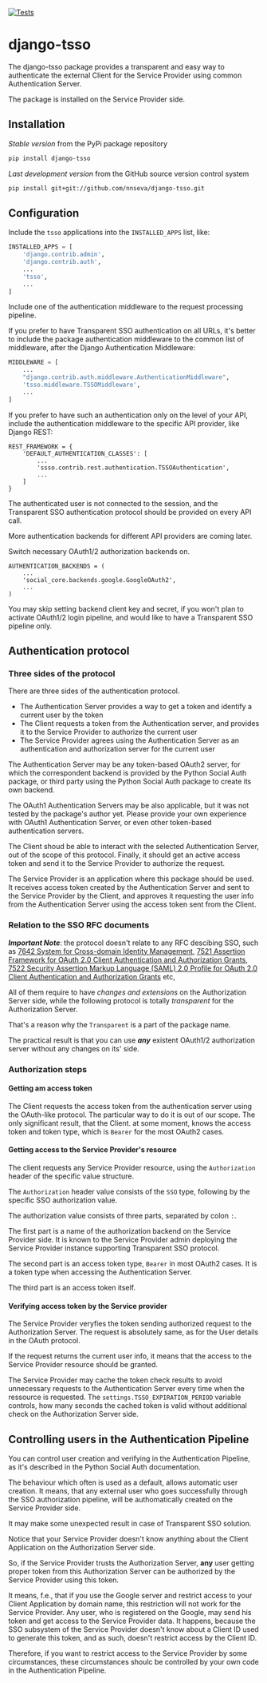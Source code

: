 [![Tests](https://github.com/nnseva/django-tsso/actions/workflows/test.yml/badge.svg)](https://github.com/nnseva/django-tsso/actions/workflows/test.yml)

# django-tsso

The django-tsso package provides a transparent and easy way to authenticate the external Client for
the Service Provider using common Authentication Server.

The package is installed on the Service Provider side.

## Installation

*Stable version* from the PyPi package repository
```bash
pip install django-tsso
```

*Last development version* from the GitHub source version control system
```bash
pip install git+git://github.com/nnseva/django-tsso.git
```

## Configuration

Include the `tsso` applications into the `INSTALLED_APPS` list, like:

```python
INSTALLED_APPS = [
    'django.contrib.admin',
    'django.contrib.auth',
    ...
    'tsso',
    ...
]
```

Include one of the authentication middleware to the request processing pipeline.

If you prefer to have Transparent SSO authentication on all URLs, it's better to
include the package authentication middleware to the common list of middleware,
after the Django Authentication Middleware:

```python
MIDDLEWARE = [
    ...
    "django.contrib.auth.middleware.AuthenticationMiddleware",
    'tsso.middleware.TSSOMiddleware',
    ...
]
```

If you prefer to have such an authentication only on the level of your API,
include the authentication middleware to the specific API provider, like Django REST:

```
REST_FRAMEWORK = {
    'DEFAULT_AUTHENTICATION_CLASSES': [
        ...
        'ssso.contrib.rest.authentication.TSSOAuthentication',
        ...
    ]
}

```

The authenticated user is not connected to the session, and the Transparent SSO authentication
protocol should be provided on every API call.

More authentication backends for different API providers are coming later.

Switch necessary OAuth1/2 authorization backends on.

```
AUTHENTICATION_BACKENDS = (
    ...
    'social_core.backends.google.GoogleOAuth2',
    ...
)
```

You may skip setting backend client key and secret, if you won't plan to
activate OAuth1/2 login pipeline, and would like to have a Transparent SSO
pipeline only.

## Authentication protocol

### Three sides of the protocol

There are three sides of the authentication protocol.

- The Authentication Server provides a way to get a token and identify a current user by the token
- The Client requests a token from the Authentication server, and provides it to the Service Provider to authorize the current user
- The Service Provider agrees using the Authentication Server as an authentication and authorization server for the current user

The Authentication Server may be any token-based OAuth2 server, for which the correspondent backend is provided by the
Python Social Auth package, or third party using the Python Social Auth package to create its own backend.

The OAuth1 Authentication Servers may be also applicable, but it was not tested by the package's author yet.
Please provide your own experience with OAuth1 Authentication Server, or even other token-based authentication servers.

The Client shoud be able to interact with the selected Authentication Server, out of the scope of this protocol.
Finally, it should get an active access token and send it to the Service Provider to authorize the request.

The Service Provider is an application where this package should be used. It receives access token created
by the Authentication Server and sent to the Service Provider by the Client, and approves it requesting
the user info from the Authentication Server using the access token sent from the Client.

### Relation to the SSO RFC documents

***Important Note***: the protocol doesn't relate to any RFC descibing SSO, such as
[7642 System for Cross-domain Identity Management](https://www.rfc-editor.org/rfc/rfc7642),
[7521 Assertion Framework for OAuth 2.0 Client Authentication and Authorization Grants](https://datatracker.ietf.org/doc/html/rfc7521),
[7522 Security Assertion Markup Language (SAML) 2.0 Profile for OAuth 2.0 Client Authentication and Authorization Grants](https://datatracker.ietf.org/doc/html/rfc7522) etc,

All of them require to have *changes and extensions* on the Authorization Server side,
while the following protocol is totally *transparent* for the Authorization Server.

That's a reason why the `Transparent` is a part of the package name.

The practical result is that you can use ***any*** existent OAuth1/2 authorization
server without any changes on its' side.

###  Authorization steps

#### Getting am access token

The Client requests the access token from the authentication server using the OAuth-like protocol. The particular
way to do it is out of our scope. The only significant result, that the Client. at some moment, knows the
access token and token type, which is `Bearer` for the most OAuth2 cases.

#### Getting access to the Service Provider's resource

The client requests any Service Provider resource, using the `Authorization` header of the specific value structure.

The `Authorization` header value consists of the `SSO` type, following by the specific SSO authorization value.

The authorization value consists of three parts, separated by colon `:`.

The first part is a name of the authorization backend on the Service Provider side. It is known to the Service Provider admin deploying
the Service Provider instance supporting Transparent SSO protocol.

The second part is an access token type, `Bearer` in most OAuth2 cases. It is a token type when accessing the Authentication Server.

The third part is an access token itself.

#### Verifying access token by the Service provider

The Service Provider veryfies the token sending authorized request to the Authorization Server. The request is absolutely same,
as for the User details in the OAuth protocol.

If the request returns the current user info, it means that the access to the Service Provider resource should be granted.

The Service Provider may cache the token check results to avoid unnecessary requests to the Authentication Server
every time when the ressource is requested. The `settings.TSSO_EXPIRATION_PERIOD` variable controls, how many
seconds the cached token is valid without additional check on the Authorization Server side.

## Controlling users in the Authentication Pipeline

You can control user creation and verifying in the Authentication Pipeline, as it's described
in the Python Social Auth documentation.

The behaviour which often is used as a default, allows automatic user creation. It means, that any external user who
goes successfully through the SSO authorization pipeline, will be authomatically created on the Service Provider side.

It may make some unexpected result in case of Transparent SSO solution.

Notice that your Service Provider doesn't know anything about the Client Application on the Authorization Server side.

So, if the Service Provider trusts the Authorization Server, **any** user getting proper token from this Authorization Server
can be authorized by the Service Provider using this token.

It means, f.e., that if you use the Google server and restrict access to your Client Application by domain name, this
restriction will not work for the Service Provider. Any user, who is registered on the Google, may send his token
and get access to the Service Provider data. It happens, because the SSO subsystem of the Service Provider
doesn't know about a Client ID used to generate this token, and as such, doesn't restrict access by the Client ID.

Therefore, if you want to restrict access to the Service Provider by some circumstances, these circumstances shoulc be controlled
by your own code in the Authentication Pipeline.
